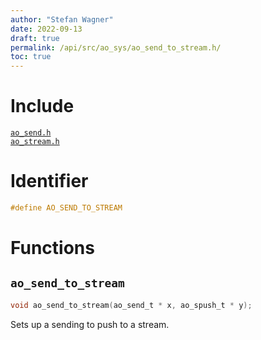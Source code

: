 ```yaml
---
author: "Stefan Wagner"
date: 2022-09-13
draft: true
permalink: /api/src/ao_sys/ao_send_to_stream.h/
toc: true
---
```


# Include

[`ao_send.h`](ao_send.h.md) <br/>
[`ao_stream.h`](ao_stream.h.md)

# Identifier

```c
#define AO_SEND_TO_STREAM
```

# Functions

## `ao_send_to_stream`

```c
void ao_send_to_stream(ao_send_t * x, ao_spush_t * y);
```

Sets up a sending to push to a stream.
